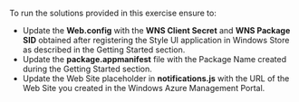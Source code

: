 ﻿To run the solutions provided in this exercise ensure to:

- Update the **Web.config** with the **WNS Client Secret** and **WNS Package SID** obtained after registering the Style UI application in Windows Store as described in the Getting Started section.
- Update the **package.appmanifest** file with the Package Name created during the Getting Started section.
- Update the Web Site placeholder in **notifications.js** with the URL of the Web Site you created in the Windows Azure Management Portal.